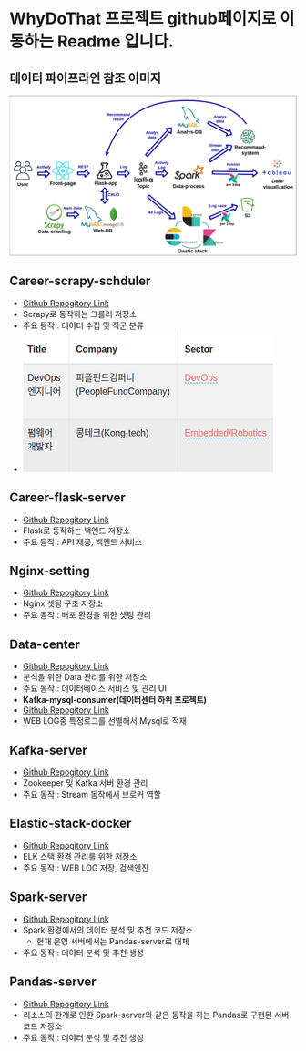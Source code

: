 # WhyDoThat 프로젝트 github페이지로 이동하는 Readme 입니다.
## 데이터 파이프라인 참조 이미지
![pipeline](img/pipeline.png)
## Career-scrapy-schduler
* [Github Repogitory Link](https://github.com/WhyDoThat-career/career-scrapy-schduler)
* Scrapy로 동작하는 크롤러 저장소
* 주요 동작 : 데이터 수집 및 직군 분류
* ![admin_image](img/admin_img.png)

## Career-flask-server
* [Github Repogitory Link](https://github.com/WhyDoThat-career/career-flask-server)
* Flask로 동작하는 백엔드 저장소
* 주요 동작 : API 제공, 백엔드 서비스

## Nginx-setting
* [Github Repogitory Link](https://github.com/WhyDoThat-career/nginx-setting)
* Nginx 셋팅 구조 저장소
* 주요 동작 : 배포 환경을 위한 셋팅 관리

## Data-center
* [Github Repogitory Link](https://github.com/WhyDoThat-career/Data-center)
* 분석을 위한 Data 관리를 위한 저장소
* 주요 동작 : 데이터베이스 서비스 및 관리 UI    
 * **Kafka-mysql-consumer(데이터센터 하위 프로젝트)**
  * [Github Repogitory Link](https://github.com/WhyDoThat-career/Kafka-mysql-consumer)
  * WEB LOG중 특정로그를 선별해서 Mysql로 적재

## Kafka-server
* [Github Repogitory Link](https://github.com/WhyDoThat-career/Kafka-server)
* Zookeeper 및 Kafka 서버 환경 관리
* 주요 동작 : Stream 동작에서 브로커 역할

## Elastic-stack-docker
* [Github Repogitory Link](https://github.com/WhyDoThat-career/Elastic-stack-docker)
* ELK 스택 환경 관리를 위한 저장소
* 주요 동작 : WEB LOG 저장, 검색엔진

## Spark-server
* [Github Repogitory Link](https://github.com/WhyDoThat-career/Spark-server)
* Spark 환경에서의 데이터 분석 및 추천 코드 저장소
  * 현재 운영 서버에서는 Pandas-server로 대체
* 주요 동작 : 데이터 분석 및 추천 생성

## Pandas-server
* [Github Repogitory Link](https://github.com/WhyDoThat-career/Pandas-server)
* 리소스의 한계로 인한 Spark-server와 같은 동작을 하는 Pandas로 구현된 서버 코드 저장소
* 주요 동작 : 데이터 분석 및 추천 생성
